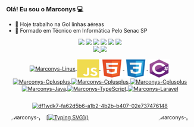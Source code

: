 ### Olá! Eu sou o Marconys 💻
                              

- 🔭 Hoje trabalho na Gol linhas aéreas
- 🌱 Formado em Técnico em Informática Pelo Senac SP


<div align="center"> 
  <a href="https://www.youtube.com/channel/UCNE0FUT2dhq7qT53Vgsy7WA" target="_blank"><img src="https://img.shields.io/badge/YouTube-FF0000?style=for-the-badge&logo=youtube&logoColor=white" target="_blank"></a>
    <a href="link do instagram" target="_blank"><img src="https://img.shields.io/badge/-Instagram-%23E4405F?style=for-the-badge&logo=instagram&logoColor=white" target="_blank"></a>
 	<a href="link da twitch" target="_blank"><img src="https://img.shields.io/badge/Twitch-9146FF?style=for-the-badge&logo=twitch&logoColor=white" target="_blank"></a>
 <a href="https://discord.gg/pjqtVxNd" target="_blank"><img src="https://img.shields.io/badge/Discord-7289DA?style=for-the-badge&logo=discord&logoColor=white" target="_blank"></a> 
  <a href = "mailto:alunoti91@gmail.com"><img src="https://img.shields.io/badge/-Gmail-%23333?style=for-the-badge&logo=gmail&logoColor=white" target="_blank"></a>
  <a href="https://www.linkedin.com/in/marconys-pinheiro-de-moura-6b5119160" target="_blank"><img src="https://img.shields.io/badge/-LinkedIn-%230077B5?style=for-the-badge&logo=linkedin&logoColor=white" target="_blank"></a> 
  </div>

<div align="center">
  <a href="https://github.com/marconys">
  <img height="180em" src="https://github-readme-stats.vercel.app/api?username=marconys&show_icons=true&theme=dracula&include_all_commits=true&count_private=true"/>
  <img height="180em" src="https://github-readme-stats.vercel.app/api/top-langs/?username=marconys&layout=compact&langs_count=7&theme=dracula"/>
</div>


<div align="center" style="display: inline_block"><br>
  <img align="center" alt="Marconys-Linux" height="50" width="60" src="https://cdn.jsdelivr.net/gh/devicons/devicon/icons/linux/linux-original.svg">
  <img align="center" alt="Marconys-Js" height="50" width="60" src="https://raw.githubusercontent.com/devicons/devicon/master/icons/javascript/javascript-plain.svg"> 
  <img align="center" alt="Marconys-HTML" height="50" width="60" src="https://raw.githubusercontent.com/devicons/devicon/master/icons/html5/html5-original.svg">
  <img align="center" alt="Marconys-CSS" height="50" width="60" src="https://raw.githubusercontent.com/devicons/devicon/master/icons/css3/css3-original.svg">  
  <img align="center" alt="Marconys-Csharp" height="50" width="60" src="https://raw.githubusercontent.com/devicons/devicon/master/icons/csharp/csharp-original.svg">
  <img align="center" alt="Marconys-Cplusplus" height="50" width="60" src="https://cdn.jsdelivr.net/gh/devicons/devicon/icons/cplusplus/cplusplus-original.svg"> 
  <img align="center" alt="Marconys-Cplusplus" height="50" width="60" src="https://cdn.jsdelivr.net/gh/devicons/devicon/icons/php/php-original.svg"> 
  <img align="center" alt="Marconys-Cplusplus" height="50" width="60" src="https://cdn.jsdelivr.net/gh/devicons/devicon/icons/unity/unity-original.svg">
  <img align="center" alt="Marconys-Java" height="50" width="60" src="https://cdn.jsdelivr.net/gh/devicons/devicon/icons/java/java-original.svg"> 
  <img align="center" alt="Marconys-TypeScript" height="50" width="60" src="https://cdn.jsdelivr.net/gh/devicons/devicon/icons/typescript/typescript-original.svg"> 
  <img align="center" alt="Marconys-Laravel" height="50" width="60" src="https://cdn.jsdelivr.net/gh/devicons/devicon/icons/laravel/laravel-plain.svg">  
  
  ##  
  </div> 
  
  <div align="center">

 ![df1wdk7-fa62d5b6-a1b2-4b2b-b407-02e737476148](https://github.com/marconys/Marconys/assets/90052315/e5b0af3d-0793-4ba6-a533-e86c62d355d7)  
  
</div>	    
  <img align="left" alt="Marconys-pic" height="150" style="border-radius:50px;" src="https://octodex.github.com/images/daftpunktocat-guy.gif">  
  <img align="right" alt="Marconys-pic" height="150" style="border-radius:50px;" src="https://octodex.github.com/images/daftpunktocat-thomas.gif">
  
  [![Typing SVG](https://readme-typing-svg.herokuapp.com?font=Ubuntu&color=blue&vCenter=true&lines=Marconys+See+you+soon+my+friend!)]()
  

 
